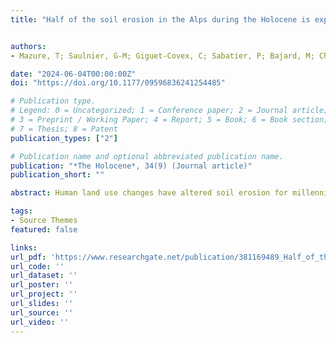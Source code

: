 ```yaml
---
title: "Half of the soil erosion in the Alps during the Holocene is explained by transient erosion crises as a consequence of rapid human land clearing"


authors:
- Mazure, T; Saulnier, G-M; Giguet-Covex, C; Sabatier, P; Bajard, M; Chanudet, V; Arnaud, F; and Jenny, J-P

date: "2024-06-04T00:00:00Z"
doi: "https://doi.org/10.1177/09596836241254485"

# Publication type.
# Legend: 0 = Uncategorized; 1 = Conference paper; 2 = Journal article;
# 3 = Preprint / Working Paper; 4 = Report; 5 = Book; 6 = Book section;
# 7 = Thesis; 8 = Patent
publication_types: ["2"]

# Publication name and optional abbreviated publication name.
publication: "*The Holocene*, 34(9) (Journal article)"
publication_short: ""

abstract: Human land use changes have altered soil erosion for millennia with extensive consequences on terrestrial and aquatic ecosystems as well as on biogeochemical cycles along the land-ocean continuum. Despite their great importance, past erosion trends have high uncertainties limiting quantitative estimates of long-term erosion dynamics. Here, we applied a new approach combining well-dated paleo-records of soil erosion from lake sediments and a spatially distributed semi-empirical model to simulate annual soil erosion in six lake watershed systems in the Northwestern Alps during the Holocene. Progressive and abrupt changes in soil erosion are detected in the six watersheds. Progressive erosion explains most of the soil exports observed during the Early to Mid-Holocene period (from 11,700 to 3000 cal. yr. BP), while transient erosion crises (i.e., periods of abrupt increase in the erosion rates spanning approximately 1000 ± 500 years) led to massive soil losses during the Late-Holocene period (from 3000 to 1000 cal. yr. BP). Our coupled approach of proxy-model reconstruction shows that the transient erosion crises represent the half of the total soil erosion exports during the Holocene. These estimates defy current representations of large-scale soil erosion during the Holocene that do not consider transient erosion crises, hence potentially underestimating the anthropogenic perturbation of lateral fluxes and fate along the land-ocean continuum. Our results further suggest that erosion and/or land cover proxies need to be consistently integrated into model approaches when attempting to estimate past variations in mass exports from terrestrial to aquatic ecosystems over centennial to millennial timescales.

tags:
- Source Themes
featured: false

links:
url_pdf: 'https://www.researchgate.net/publication/381169489_Half_of_the_soil_erosion_in_the_Alps_during_the_Holocene_is_explained_by_transient_erosion_crises_as_a_consequence_of_rapid_human_land_clearing'
url_code: ''
url_dataset: ''
url_poster: ''
url_project: ''
url_slides: ''
url_source: ''
url_video: ''
---
```


